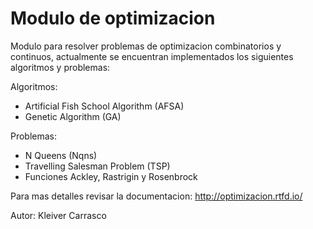 # Modulo de optimizacion

Modulo para resolver problemas de optimizacion combinatorios y continuos, actualmente
se encuentran implementados los siguientes algoritmos y problemas:

Algoritmos:

* Artificial Fish School Algorithm (AFSA)
* Genetic Algorithm (GA)

Problemas:

* N Queens (Nqns)
* Travelling Salesman Problem (TSP)
* Funciones Ackley, Rastrigin y Rosenbrock

Para mas detalles revisar la documentacion: http://optimizacion.rtfd.io/

Autor: Kleiver Carrasco
